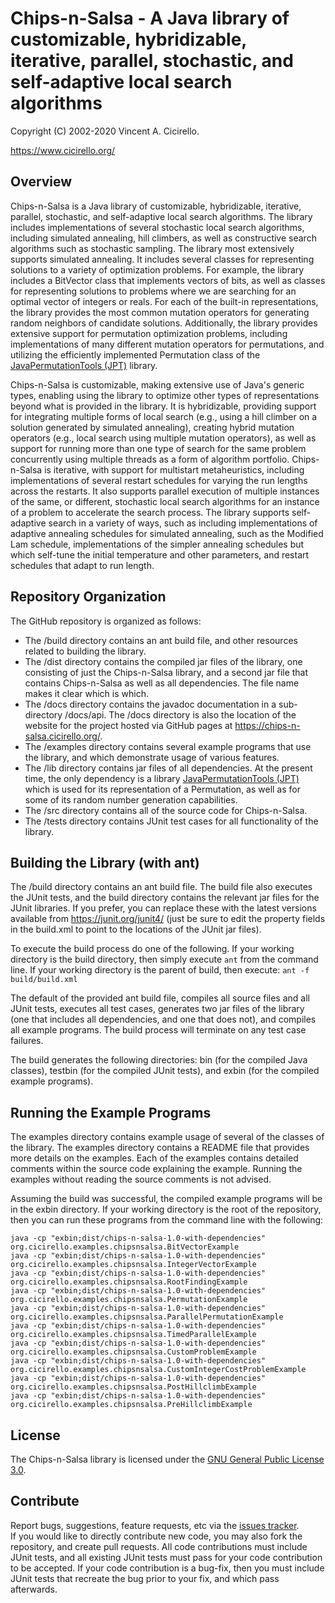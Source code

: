 # Chips-n-Salsa - A Java library of customizable, hybridizable, iterative, parallel, stochastic, and self-adaptive local search algorithms

Copyright (C) 2002-2020 Vincent A. Cicirello.

https://www.cicirello.org/

## Overview

Chips-n-Salsa is a Java library of customizable, hybridizable, iterative, 
parallel, stochastic, and self-adaptive local search algorithms. The 
library includes implementations of several stochastic local search algorithms, 
including simulated annealing, hill climbers, as well as constructive search 
algorithms such as stochastic sampling. The library most extensively supports 
simulated annealing. It includes several classes for representing solutions 
to a variety of optimization problems. For example, the library includes a 
BitVector class that implements vectors of bits, as well as classes for 
representing solutions to problems where we are searching for an optimal 
vector of integers or reals. For each of the built-in representations, the 
library provides the most common mutation operators for generating random 
neighbors of candidate solutions. Additionally, the library provides 
extensive support for permutation optimization problems, including 
implementations of many different mutation operators for permutations, and 
utilizing the efficiently implemented Permutation class of the 
[JavaPermutationTools (JPT)](https://jpt.cicirello.org/) library.

Chips-n-Salsa is customizable, making extensive use of Java's generic types, 
enabling using the library to optimize other types of representations beyond 
what is provided in the library. It is hybridizable, providing support for 
integrating multiple forms of local search (e.g., using a hill climber on a 
solution generated by simulated annealing), creating hybrid mutation operators 
(e.g., local search using multiple mutation operators), as well as support 
for running more than one type of search for the same problem concurrently 
using multiple threads as a form of algorithm portfolio. Chips-n-Salsa is 
iterative, with support for multistart metaheuristics, including implementations 
of several restart schedules for varying the run lengths across the restarts. 
It also supports parallel execution of multiple instances of the same, or 
different, stochastic local search algorithms for an instance of a problem 
to accelerate the search process. The library supports self-adaptive search 
in a variety of ways, such as including implementations of adaptive annealing 
schedules for simulated annealing, such as the Modified Lam schedule, 
implementations of the simpler annealing schedules but which self-tune the 
initial temperature and other parameters, and restart schedules that 
adapt to run length.

## Repository Organization

The GitHub repository is organized as follows:
* The /build directory contains an ant build file, and other resources 
related to building the library.
* The /dist directory contains the compiled jar files of the library, 
one consisting of just the Chips-n-Salsa library, and a second jar file
that contains Chips-n-Salsa as well as all dependencies.  The file name makes
it clear which is which.
* The /docs directory contains the javadoc documentation in a sub-directory /docs/api.
The /docs directory is also the location of the website for the project hosted via
GitHub pages at https://chips-n-salsa.cicirello.org/.
* The /examples directory contains several example programs that use the library,
and which demonstrate usage of various features.
* The /lib directory contains jar files of all dependencies.  At the present time, 
the only dependency is a library [JavaPermutationTools (JPT)](https://jpt.cicirello.org/)
which is used for its representation of a Permutation, as well as for some of
its random number generation capabilities.
* The /src directory contains all of the source code for Chips-n-Salsa.
* The /tests directory contains JUnit test cases for all functionality of the library.

## Building the Library (with ant)

The /build directory contains an ant build file.  The build file also executes the 
JUnit tests, and the build directory contains the relevant jar files for the JUnit 
libraries. If you prefer, you can replace these with the latest versions available
from https://junit.org/junit4/ (just be sure to edit the property fields in the 
build.xml to point to the locations of the JUnit jar files).

To execute the build process do one of the following. If your working directory is the build directory, then simply execute `ant` from the command line. If your working directory is the parent of build, then execute: `ant -f build/build.xml`

The default of the provided ant build file, compiles all source files and all JUnit 
tests, executes all test cases, generates two jar files of the library (one that includes
all dependencies, and one that does not), and compiles all example programs. The build 
process will terminate on any test case failures.  

The build generates the following directories: bin (for the compiled Java classes),
testbin (for the compiled JUnit tests), and exbin (for the compiled example
programs).

## Running the Example Programs

The examples directory contains example usage of several of the classes of the library.
The examples directory contains a README file that provides more details on the examples.
Each of the examples contains detailed comments within the source code explaining the example.
Running the examples without reading the source comments is not advised.

Assuming the build was successful, the compiled example programs will be
in the exbin directory.  If your working directory is the root
of the repository, then you can run these programs from the command 
line with the following:

```
java -cp "exbin;dist/chips-n-salsa-1.0-with-dependencies" org.cicirello.examples.chipsnsalsa.BitVectorExample
java -cp "exbin;dist/chips-n-salsa-1.0-with-dependencies" org.cicirello.examples.chipsnsalsa.IntegerVectorExample
java -cp "exbin;dist/chips-n-salsa-1.0-with-dependencies" org.cicirello.examples.chipsnsalsa.RootFindingExample
java -cp "exbin;dist/chips-n-salsa-1.0-with-dependencies" org.cicirello.examples.chipsnsalsa.PermutationExample
java -cp "exbin;dist/chips-n-salsa-1.0-with-dependencies" org.cicirello.examples.chipsnsalsa.ParallelPermutationExample
java -cp "exbin;dist/chips-n-salsa-1.0-with-dependencies" org.cicirello.examples.chipsnsalsa.TimedParallelExample
java -cp "exbin;dist/chips-n-salsa-1.0-with-dependencies" org.cicirello.examples.chipsnsalsa.CustomProblemExample
java -cp "exbin;dist/chips-n-salsa-1.0-with-dependencies" org.cicirello.examples.chipsnsalsa.CustomIntegerCostProblemExample
java -cp "exbin;dist/chips-n-salsa-1.0-with-dependencies" org.cicirello.examples.chipsnsalsa.PostHillclimbExample
java -cp "exbin;dist/chips-n-salsa-1.0-with-dependencies" org.cicirello.examples.chipsnsalsa.PreHillclimbExample
```

## License

The Chips-n-Salsa library is licensed under the 
[GNU General Public License 3.0](https://www.gnu.org/licenses/gpl-3.0.en.html).

## Contribute

Report bugs, suggestions, feature requests, etc via the 
[issues tracker](https://github.com/cicirello/Chips-n-Salsa/issues).  
If you would like to directly contribute new code, you may also fork 
the repository, and create pull requests.  All code contributions 
must include JUnit tests, and all existing JUnit tests must pass for your
code contribution to be accepted.  If your code contribution is a bug-fix, 
then you must include JUnit tests that recreate the bug prior to your fix, 
and which pass afterwards.
